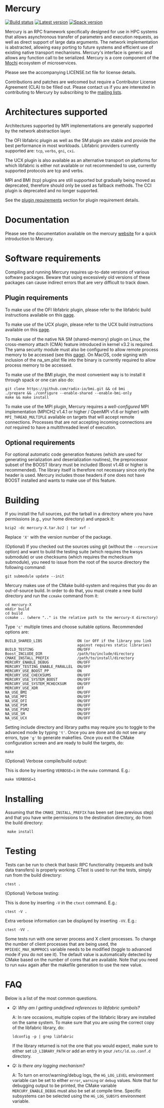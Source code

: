 Mercury
=======
[![Build status][github-ci-svg]][github-ci-link]
[![Latest version][mercury-release-svg]][mercury-release-link]
[![Spack version][spack-release-svg]][spack-release-link]

Mercury is an RPC framework specifically designed for use in HPC systems
that allows asynchronous transfer of parameters and execution requests,
as well as direct support of large data arguments. The network implementation
is abstracted, allowing easy porting to future systems and efficient use
of existing native transport mechanisms. Mercury's interface is generic
and allows any function call to be serialized.
Mercury is a core component of the [Mochi][mochi-link] ecosystem of
microservices.

Please see the accompanying LICENSE.txt file for license details.

Contributions and patches are welcomed but require a Contributor License
Agreement (CLA) to be filled out. Please contact us if you are interested
in contributing to Mercury by subscribing to the
[mailing lists][mailing-lists].

Architectures supported
=======================

Architectures supported by MPI implementations are generally supported by the
network abstraction layer.

The OFI libfabric plugin as well as the SM plugin
are stable and provide the best performance in most workloads. Libfabric
providers currently supported are: `tcp`, `verbs`, `gni`, `cxi`.

The UCX plugin is also available as an alternative transport on platforms
for which libfabric is either not available or not recommended to use,
currently supported protocols are tcp and verbs.

MPI and BMI (tcp) plugins are still supported but gradually being moved as
deprecated, therefore should only be used as fallback methods.
The CCI plugin is deprecated and no longer supported.

See the [plugin requirements](#plugin-requirements) section for
plugin requirement details.

Documentation
=============

Please see the documentation available on the mercury [website][documentation]
for a quick introduction to Mercury.

Software requirements
=====================

Compiling and running Mercury requires up-to-date versions of various
software packages. Beware that using excessively old versions of these
packages can cause indirect errors that are very difficult to track down.

Plugin requirements
-------------------

To make use of the OFI libfabric plugin, please refer to the libfabric build
instructions available on this [page][libfabric].

To make use of the UCX plugin, please refer to the UCX build
instructions available on this [page][ucx].

To make use of the native NA SM (shared-memory) plugin on Linux,
the cross-memory attach (CMA) feature introduced in kernel v3.2 is required.
The yama security module must also be configured to allow remote process memory
to be accessed (see this [page][yama]). On MacOS, code signing with inclusion of
the na_sm.plist file into the binary is currently required to allow process
memory to be accessed.

To make use of the BMI plugin, the most convenient way is to install it through
spack or one can also do:

    git clone https://github.com/radix-io/bmi.git && cd bmi
    ./prepare && ./configure --enable-shared --enable-bmi-only
    make && make install

To make use of the MPI plugin, Mercury requires a _well-configured_ MPI
implementation (MPICH2 v1.4.1 or higher / OpenMPI v1.6 or higher) with
`MPI_THREAD_MULTIPLE` available on targets that will accept remote
connections. Processes that are _not_ accepting incoming connections are
_not_ required to have a multithreaded level of execution.

Optional requirements
---------------------

For optional automatic code generation features (which are used for generating
serialization and deserialization routines), the preprocessor subset of the
BOOST library must be included (Boost v1.48 or higher is recommended).
The library itself is therefore not necessary since only the header is used.
Mercury includes those headers if one does not have BOOST installed and
wants to make use of this feature.

Building
========

If you install the full sources, put the tarball in a directory where you
have permissions (e.g., your home directory) and unpack it:

    bzip2 -dc mercury-X.tar.bz2 | tar xvf -

Replace `'X'` with the version number of the package.

(Optional) If you checked out the sources using git (without the `--recursive`
option) and want to build the testing suite (which requires the kwsys
submodule) or use checksums (which requires the mchecksum submodule), you need
to issue from the root of the source directory the following command:

    git submodule update --init

Mercury makes use of the CMake build-system and requires that you do an
out-of-source build. In order to do that, you must create a new build
directory and run the `ccmake` command from it:

    cd mercury-X
    mkdir build
    cd build
    ccmake .. (where ".." is the relative path to the mercury-X directory)

Type `'c'` multiple times and choose suitable options. Recommended options are:

    BUILD_SHARED_LIBS                ON (or OFF if the library you link
                                     against requires static libraries)
    BUILD_TESTING                    ON/OFF
    Boost_INCLUDE_DIR                /path/to/include/directory
    CMAKE_INSTALL_PREFIX             /path/to/install/directory
    MERCURY_ENABLE_DEBUG             ON/OFF
    MERCURY_TESTING_ENABLE_PARALLEL  ON/OFF
    MERCURY_USE_BOOST_PP             ON
    MERCURY_USE_CHECKSUMS            ON/OFF
    MERCURY_USE_SYSTEM_BOOST         ON/OFF
    MERCURY_USE_SYSTEM_MCHECKSUM     ON/OFF
    MERCURY_USE_XDR                  OFF
    NA_USE_BMI                       ON/OFF
    NA_USE_MPI                       ON/OFF
    NA_USE_OFI                       ON/OFF
    NA_USE_PSM                       ON/OFF
    NA_USE_PSM2                      ON/OFF
    NA_USE_SM                        ON/OFF
    NA_USE_UCX                       ON/OFF

Setting include directory and library paths may require you to toggle to
the advanced mode by typing `'t'`. Once you are done and do not see any
errors, type `'g'` to generate makefiles. Once you exit the CMake
configuration screen and are ready to build the targets, do:

    make

(Optional) Verbose compile/build output:

This is done by inserting `VERBOSE=1` in the `make` command. E.g.:

    make VERBOSE=1

Installing
==========

Assuming that the `CMAKE_INSTALL_PREFIX` has been set (see previous step)
and that you have write permissions to the destination directory, do
from the build directory:

     make install

Testing
=======

Tests can be run to check that basic RPC functionality (requests and bulk
data transfers) is properly working. CTest is used to run the tests,
simply run from the build directory:

    ctest .

(Optional) Verbose testing:

This is done by inserting `-V` in the `ctest` command.  E.g.:

    ctest -V .

Extra verbose information can be displayed by inserting `-VV`. E.g.:

    ctest -VV .

Some tests run with one server process and X client processes. To change the
number of client processes that are being used, the `MPIEXEC_MAX_NUMPROCS`
variable needs to be modified (toggle to advanced mode if you do not see
it). The default value is automatically detected by CMake based on the number
of cores that are available.
Note that you need to run `make` again after the makefile generation
to use the new value.

FAQ
===

Below is a list of the most common questions.

- _Q: Why am I getting undefined references to libfabric symbols?_

  A: In rare occasions, multiple copies of the libfabric library are installed
  on the same system. To make sure that you are using the correct copy of the
  libfabric library, do:

      ldconfig -p | grep libfabric

  If the library returned is not the one that you would expect, make sure to
  either set `LD_LIBRARY_PATH` or add an entry in your `/etc/ld.so.conf.d`
  directory.

- _Q: Is there any logging mechanism?_

  A: To turn on error/warning/debug logs, the `HG_LOG_LEVEL` environment
  variable can be set to either `error`, `warning` or `debug` values. Note that
  for debugging output to be printed, the CMake variable `MERCURY_ENABLE_DEBUG`
  must also be set at compile time. Specific subsystems can be selected using
  the `HG_LOG_SUBSYS` environment variable.

[mailing-lists]: http://mercury-hpc.github.io/help#mailing-lists
[documentation]: http://mercury-hpc.github.io/documentation/
[cci]: http://cci-forum.com/?page_id=46
[libfabric]: https://github.com/ofiwg/libfabric
[ucx]: https://openucx.readthedocs.io/en/master/running.html#ucx-build-and-install
[github-ci-svg]: https://github.com/mercury-hpc/mercury/actions/workflows/ci.yml/badge.svg?branch=master
[github-ci-link]: https://github.com/mercury-hpc/mercury/actions/workflows/ci.yml
[mercury-release-svg]: https://img.shields.io/github/release/mercury-hpc/mercury/all.svg
[mercury-release-link]: https://github.com/mercury-hpc/mercury/releases
[spack-release-svg]: https://img.shields.io/spack/v/mercury.svg
[spack-release-link]: https://spack.readthedocs.io/en/latest/package_list.html#mercury
[yama]: https://www.kernel.org/doc/Documentation/security/Yama.txt
[mochi-link]: https://github.com/mochi-hpc/

